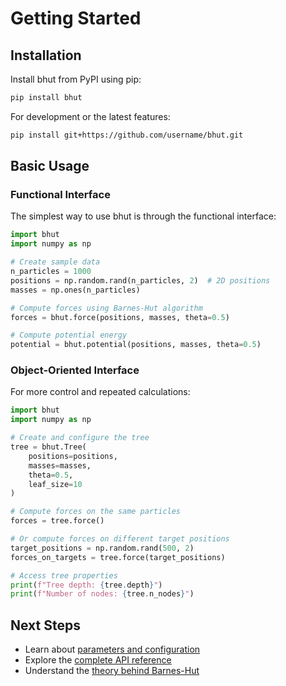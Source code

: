 # Getting Started

## Installation

Install bhut from PyPI using pip:

```bash
pip install bhut
```

For development or the latest features:

```bash
pip install git+https://github.com/username/bhut.git
```

## Basic Usage

### Functional Interface

The simplest way to use bhut is through the functional interface:

```python
import bhut
import numpy as np

# Create sample data
n_particles = 1000
positions = np.random.rand(n_particles, 2)  # 2D positions
masses = np.ones(n_particles)

# Compute forces using Barnes-Hut algorithm
forces = bhut.force(positions, masses, theta=0.5)

# Compute potential energy
potential = bhut.potential(positions, masses, theta=0.5)
```

### Object-Oriented Interface

For more control and repeated calculations:

```python
import bhut
import numpy as np

# Create and configure the tree
tree = bhut.Tree(
    positions=positions,
    masses=masses,
    theta=0.5,
    leaf_size=10
)

# Compute forces on the same particles
forces = tree.force()

# Or compute forces on different target positions
target_positions = np.random.rand(500, 2)
forces_on_targets = tree.force(target_positions)

# Access tree properties
print(f"Tree depth: {tree.depth}")
print(f"Number of nodes: {tree.n_nodes}")
```

## Next Steps

- Learn about [parameters and configuration](usage.md)
- Explore the [complete API reference](api/)
- Understand the [theory behind Barnes-Hut](theory/barnes-hut.md)